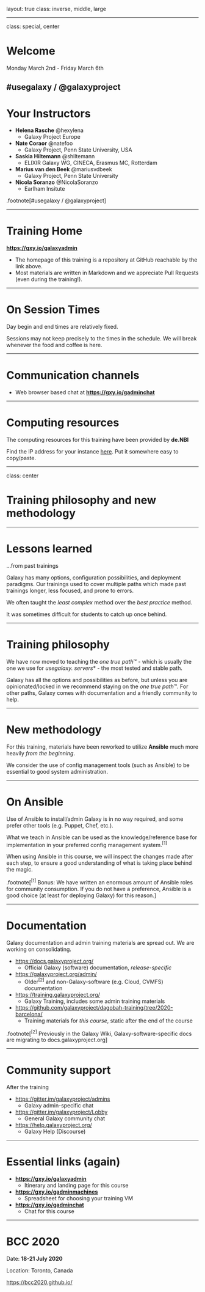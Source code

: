 layout: true
class: inverse, middle, large

---
class: special, center

# Welcome

Monday March 2nd - Friday March 6th

\#usegalaxy / @galaxyproject
---
# Your Instructors

* **Helena Rasche** @hexylena
    - Galaxy Project Europe
* **Nate Coraor** @natefoo
    - Galaxy Project, Penn State University, USA
* **Saskia Hiltemann** @shiltemann
    - ELIXIR Galaxy WG, CINECA, Erasmus MC, Rotterdam
* **Marius van den Beek** @mariusvdbeek
    - Galaxy Project, Penn State University
* **Nicola Soranzo** @NicolaSoranzo
    - Earlham Insitute

.footnote[\#usegalaxy / @galaxyproject]

---
# Training Home

**https://gxy.io/galaxyadmin**

* The homepage of this training is a repository at GitHub reachable by the link above.
* Most materials are written in Markdown and we appreciate Pull Requests (even during the training!).

---
# On Session Times

Day begin and end times are relatively fixed.

Sessions may not keep precisely to the times in the schedule. We will break whenever the food and coffee is here.

---
# Communication channels

* Web browser based chat at **https://gxy.io/gadminchat**

---
# Computing resources

The computing resources for this training have been provided by **de.NBI**

Find the IP address for your instance [here](https://docs.google.com/spreadsheets/d/11nQKJmHHf7GWR_C36rdu2dVOHZZ0cXpv09b84txm_3A/edit?usp=sharing). Put it somewhere easy to copy/paste.

---
class: center

# Training philosophy and new methodology

---
# Lessons learned

...from past trainings

Galaxy has many options, configuration possibilities, and deployment paradigms. Our trainings used to cover multiple paths which made past trainings longer, less focused, and prone to errors.

We often taught the *least complex* method over the *best practice* method.

It was sometimes difficult for students to catch up once behind.

---
# Training philosophy

We have now moved to teaching the *one true path*™ - which is usually the one we use for **usegalaxy.* servers** - the most tested and stable path.

Galaxy has all the options and possibilities as before, but unless you are opinionated/locked in we recommend staying on the *one true path*™. For other paths, Galaxy comes with documentation and a friendly community to help.

---
# New methodology

For this training, materials have been reworked to utilize **Ansible** much more heavily *from the beginning*.

We consider the use of config management tools (such as Ansible) to be essential to good system administration.

---
# On Ansible

Use of Ansible to install/admin Galaxy is in no way required, and some prefer other tools (e.g. Puppet, Chef, etc.).

What we teach in Ansible can be used as the knowledge/reference base for implementation in your preferred config management system.<sup>[1]</sup>

When using Ansible in this course, we will inspect the changes made after each step, to ensure a good understanding of what is taking place behind the magic.

.footnote[<sup>[1]</sup> Bonus: We have written an enormous amount of Ansible roles for community consumption. If you do not have a preference, Ansible is a good choice (at least for deploying Galaxy) for this reason.]

---
# Documentation

Galaxy documentation and admin training materials are spread out. We are working on consolidating.

* https://docs.galaxyproject.org/
    - Official Galaxy (software) documentation, *release-specific*
* https://galaxyproject.org/admin/
    - Older<sup>[2]</sup> and non-Galaxy-software (e.g. Cloud, CVMFS) documentation
* https://training.galaxyproject.org/
    - Galaxy Training, includes some admin training materials
* https://github.com/galaxyproject/dagobah-training/tree/2020-barcelona/
    - Training materials for *this course*, static after the end of the course

.footnote[<sup>[2]</sup> Previously in the Galaxy Wiki, Galaxy-software-specific docs are migrating to docs.galaxyproject.org]

---
# Community support

After the training

* https://gitter.im/galaxyproject/admins
    - Galaxy admin-specific chat
* https://gitter.im/galaxyproject/Lobby
    - General Galaxy community chat
* https://help.galaxyproject.org/
    - Galaxy Help (Discourse)

---
# Essential links (again)

* **https://gxy.io/galaxyadmin**
    - Itinerary and landing page for this course
* **https://gxy.io/gadminmachines**
    - Spreadsheet for choosing your training VM
* **https://gxy.io/gadminchat**
    - Chat for this course

---
# BCC 2020

Date: **18-21 July 2020**

Location: Toronto, Canada

https://bcc2020.github.io/
